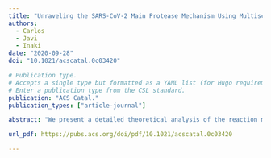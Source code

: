 ```yaml
---
title: "Unraveling the SARS-CoV-2 Main Protease Mechanism Using Multiscale Methods"
authors:
  - Carlos
  - Javi
  - Inaki
date: "2020-09-28"
doi: "10.1021/acscatal.0c03420"

# Publication type.
# Accepts a single type but formatted as a YAML list (for Hugo requirements).
# Enter a publication type from the CSL standard.
publication: "ACS Catal."
publication_types: ["article-journal"]

abstract: "We present a detailed theoretical analysis of the reaction mechanism of proteolysis catalyzed by the main protease of SARS-CoV-2. Using multiscale simulation methods, we have characterized the interactions established by a peptidic substrate in the active site, and then we have explored the free energy landscape associated with the acylation and deacylation steps of the proteolysis reaction, characterizing the transition states of the process. Our mechanistic proposals can explain most of the experimental observations made on the highly similar ortholog protease of SARS-CoV. We point to some key interactions that may facilitate the acylation process and thus can be crucial in the design of more specific and efficient inhibitors of the main protease activity. In particular, from our results, the P1′ residue can be a key factor to improve the thermodynamics and kinetics of the inhibition process."

url_pdf: https://pubs.acs.org/doi/pdf/10.1021/acscatal.0c03420

---
```

